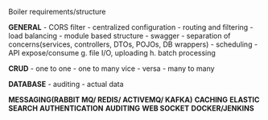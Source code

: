 Boiler requirements/structure

**GENERAL** 
	-  CORS filter 
	-  centralized configuration 
	-  routing and filtering 
	-  load balancing 
	-  module based structure 
	-  swagger 
	-  separation of concerns(services, controllers, DTOs, POJOs, DB wrappers) 
	-  scheduling 
	-  API expose/consume g. file I/O, uploading h. batch processing

**CRUD** 
	 - one to one 
	 - one to many vice - versa 
	 - many to many

**DATABASE** 
	- auditing 
	- actual data

**MESSAGING(RABBIT MQ/ REDIS/ ACTIVEMQ/ KAFKA)**
**CACHING**
**ELASTIC SEARCH**
**AUTHENTICATION**
**AUDITING**
**WEB SOCKET**
**DOCKER/JENKINS**
